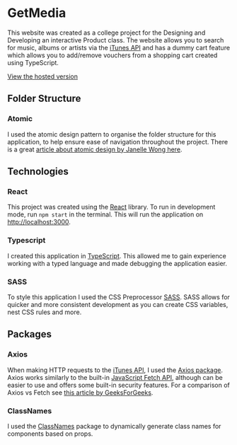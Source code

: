 # GetMedia

This website was created as a college project for the Designing and Developing an interactive Product class. The website allows you to search for music, albums or artists via the [iTunes API](https://developer.apple.com/library/archive/documentation/AudioVideo/Conceptual/iTuneSearchAPI/index.html) and has a dummy cart feature which allows you to add/remove vouchers from a shopping cart created using TypeScript.

[View the hosted version](https://getmedia.vercel.app/)

## Folder Structure

### Atomic

I used the atomic design pattern to organise the folder structure for this application, to help ensure ease of navigation throughout the project. There is a great [article about atomic design by Janelle Wong here](https://medium.com/@janelle.wg/atomic-design-pattern-how-to-structure-your-react-application-2bb4d9ca5f97).

## Technologies

### React

This project was created using the [React](https://reactjs.org/) library. To run in development mode, run `npm start` in the terminal. This will run the application on [http://localhost:3000](http://localhost:3000/).

### Typescript

I created this application in [TypeScript](https://www.typescriptlang.org/). This allowed me to gain experience working with a typed language and made debugging the application easier.

### SASS

To style this application I used the CSS Preprocessor [SASS](https://sass-lang.com/documentation/). SASS allows for quicker and more consistent development as you can create CSS variables, nest CSS rules and more.

## Packages

### Axios

When making HTTP requests to the [iTunes API](https://developer.apple.com/library/archive/documentation/AudioVideo/Conceptual/iTuneSearchAPI/index.html), I used the [Axios package](https://www.npmjs.com/package/axios). Axios works similarly to the built-in [JavaScript Fetch API](https://developer.mozilla.org/en-US/docs/Web/API/Fetch_API), although can be easier to use and offers some built-in security features. For a comparison of Axios vs Fetch see [this article by GeeksForGeeks](https://www.geeksforgeeks.org/difference-between-fetch-and-axios-js-for-making-http-requests/#:~:text=Axios%20performs%20automatic%20transforms%20of,cancelling%20request%20and%20request%20timeout.).

### ClassNames

I used the [ClassNames](https://www.npmjs.com/package/classnames) package to dynamically generate class names for components based on props.
